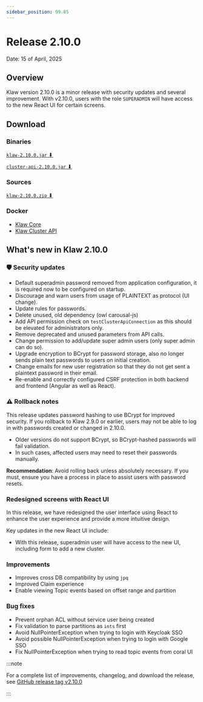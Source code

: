 ```yaml
---
sidebar_position: 99.85
---
```


# Release 2.10.0

Date: 15 of April, 2025

## Overview

Klaw version 2.10.0 is a minor release with security updates and several improvement.
With v2.10.0, users with the role `SUPERADMIN` will have access to the new React UI for certain screens.

## Download

### Binaries

[`klaw-2.10.0.jar` ⬇︎](https://github.com/Aiven-Open/klaw/releases/download/v2.10.0/klaw-2.10.0.jar)

[`cluster-api-2.10.0.jar` ⬇](https://github.com/Aiven-Open/klaw/releases/download/v2.10.0/cluster-api-2.10.0.jar)

### Sources

[`klaw-2.10.0.zip` ⬇](https://github.com/Aiven-Open/klaw/archive/refs/tags/v2.10.0.zip)

### Docker

- [Klaw Core](https://hub.docker.com/r/aivenoy/klaw-core)
- [Klaw Cluster API](https://hub.docker.com/r/aivenoy/klaw-cluster-api)

## What's new in Klaw 2.10.0

### 🛡️ Security updates

- Default superadmin password removed from application configuration, it is required now to be configured on startup.
- Discourage and warn users from usage of PLAINTEXT as protocol (UI change).
- Update rules for passwords.
- Delete unused, old dependency (owl carousal-js)
- Add API permission check on `testClusterApiConnection` as this should be elevated for administrators only.
- Remove deprecated and unused parameters from API calls.
- Change permission to add/update super admin users (only super admin can do so).
- Upgrade encryption to BCrypt for password storage, also no longer sends plain text passwords to users on initial creation.
- Change emails for new user registration so that they do not get sent a plaintext password in their email.
- Re-enable and correctly configured CSRF protection in both backend and frontend (Angular as well as React).

### ⚠️ Rollback notes

This release updates password hashing to use BCrypt for improved security. If you rollback to Klaw 2.9.0 or earlier, users may not be able to log in with passwords created or changed in 2.10.0.

- Older versions do not support BCrypt, so BCrypt-hashed passwords will fail validation.
- In such cases, affected users may need to reset their passwords manually.

**Recommendation**: Avoid rolling back unless absolutely necessary. If you must, ensure you have a process in place to assist users with password resets.

### Redesigned screens with React UI

In this release, we have redesigned the user interface using React to enhance the user experience and provide a more intuitive design.

Key updates in the new React UI include:

- With this release, superadmin user will have access to the new UI, including form to add a new cluster.

### Improvements

- Improves cross DB compatibility by using `jpq`
- Improved Claim experience
- Enable viewing Topic events based on offset range and partition

### Bug fixes

- Prevent orphan ACL without service user being created
- Fix validation to parse partitions as `ints` first
- Avoid NullPointerException when trying to login with Keycloak SSO
- Avoid possible NullPointerException when trying to login with Google SSO
- Fix NullPointerException when trying to read topic events from coral UI

[//]: # "@TODO links"

:::note

For a complete list of improvements, changelog, and download the
release, see [GitHub release tag v2.10.0](https://github.com/aiven/klaw/releases/tag/v2.10.0)

:::
